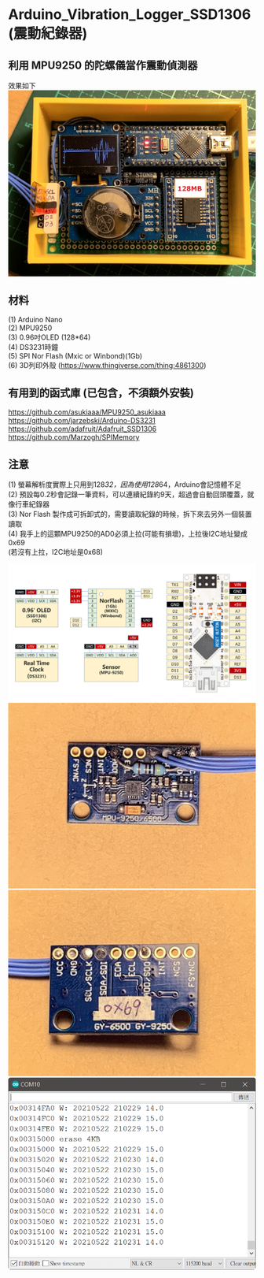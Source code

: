 # Arduino_Vibration_Logger_SSD1306 (震動紀錄器)
## 利用 MPU9250 的陀螺儀當作震動偵測器

效果如下
![image](https://github.com/Chihhao/Arduino_Vibration_Logger_SSD1306/blob/main/image/IMG_2965.jpg)

## 材料
(1) Arduino Nano  
(2) MPU9250  
(3) 0.96吋OLED (128*64)  
(4) DS3231時鐘  
(5) SPI Nor Flash (Mxic or Winbond)(1Gb)  
(6) 3D列印外殼 (https://www.thingiverse.com/thing:4861300)  

## 有用到的函式庫 (已包含，不須額外安裝)
https://github.com/asukiaaa/MPU9250_asukiaaa  
https://github.com/jarzebski/Arduino-DS3231  
https://github.com/adafruit/Adafruit_SSD1306  
https://github.com/Marzogh/SPIMemory  

## 注意
(1) 螢幕解析度實際上只用到128*32，因為使用128*64，Arduino會記憶體不足  
(2) 預設每0.2秒會記錄一筆資料，可以連續紀錄約9天，超過會自動回頭覆蓋，就像行車紀錄器  
(3) Nor Flash 製作成可拆卸式的，需要讀取紀錄的時候，拆下來去另外一個裝置讀取  
(4) 我手上的這顆MPU9250的AD0必須上拉(可能有損壞)，上拉後I2C地址變成0x69  
    (若沒有上拉，I2C地址是0x68)  

![image](https://github.com/Chihhao/Arduino_Vibration_Logger_SSD1306/blob/main/image/wiring.png)
![image](https://github.com/Chihhao/Arduino_Vibration_Logger_SSD1306/blob/main/image/IMG_2961.jpg)
![image](https://github.com/Chihhao/Arduino_Vibration_Logger_SSD1306/blob/main/image/IMG_2962.jpg)
![image](https://github.com/Chihhao/Arduino_Vibration_Logger_SSD1306/blob/main/image/log.png)
